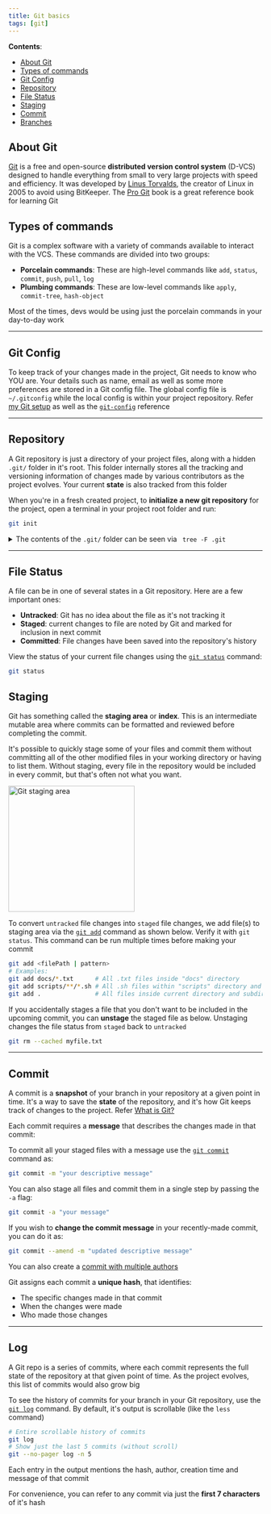 ```yaml
---
title: Git basics
tags: [git]
---
```


**Contents**:

- [About Git](#about-git)
- [Types of commands](#types-of-commands)
- [Git Config](#git-config)
- [Repository](#repository)
- [File Status](#file-status)
- [Staging](#staging)
- [Commit](#commit)
- [Branches](#branches)

## About Git

[Git](https://git-scm.com/) is a free and open-source **distributed version control system** (D-VCS) designed to handle everything from small to very large projects with speed and efficiency. It was developed by [Linus Torvalds](https://www.google.com/search?a&q=linus+torvalds), the creator of Linux in 2005 to avoid using BitKeeper. The [Pro Git](https://git-scm.com/book/en/v2) book is a great reference book for learning Git

## Types of commands

Git is a complex software with a variety of commands available to interact with the VCS. These commands are divided into two groups:

- **Porcelain commands**: These are high-level commands like `add`, `status`, `commit`, `push`, `pull`, `log`
- **Plumbing commands**: These are low-level commands like `apply`, `commit-tree`, `hash-object`

Most of the times, devs would be using just the porcelain commands in your day-to-day work

---

## Git Config

To keep track of your changes made in the project, Git needs to know who YOU are. Your details such as name, email as well as some more preferences are stored in a Git config file. The global config file is `~/.gitconfig` while the local config is within your project repository. Refer [my Git setup](https://datkumar.github.io/Configs/Git-GitHub/) as well as the [`git-config`](https://git-scm.com/docs/git-config) reference

---

## Repository

A Git repository is just a directory of your project files, along with a hidden `.git/` folder in it's root. This folder internally stores all the tracking and versioning information of changes made by various contributors as the project evolves. Your current **state** is also tracked from this folder

When you're in a fresh created project, to **initialize a new git repository** for the project, open a terminal in your project root folder and run:

```sh title="Initialize new repo"
git init
```

<details>
<summary>
The contents of the <code>.git/</code> folder can be seen via &ensp;<code>tree -F .git</code>
</summary>

```sh title="Contents of initialized .git/ folder"
.git/
├── branches/
├── config
├── description
├── HEAD
├── hooks/
│  ├── applypatch-msg.sample*
│  ├── commit-msg.sample*
│  ├── fsmonitor-watchman.sample*
│  ├── post-update.sample*
│  ├── pre-applypatch.sample*
│  ├── pre-commit.sample*
│  ├── pre-merge-commit.sample*
│  ├── pre-push.sample*
│  ├── pre-rebase.sample*
│  ├── pre-receive.sample*
│  ├── prepare-commit-msg.sample*
│  ├── push-to-checkout.sample*
│  ├── sendemail-validate.sample*
│  └── update.sample*
├── info/
│  └── exclude
├── objects/
│  ├── info/
│  └── pack/
└── refs/
   ├── heads/
   └── tags/
```

</details>

---

## File Status

A file can be in one of several states in a Git repository. Here are a few important ones:

- **Untracked**: Git has no idea about the file as it's not tracking it
- **Staged**: current changes to file are noted by Git and marked for inclusion in next commit
- **Committed**: File changes have been saved into the repository's history

View the status of your current file changes using the [`git status`](https://git-scm.com/docs/git-status) command:

```sh title="View status of changed files"
git status
```

## Staging

Git has something called the **staging area** or **index**. This is an intermediate mutable area where commits can be formatted and reviewed before completing the commit.

It's possible to quickly stage some of your files and commit them without committing all of the other modified files in your working directory or having to list them. Without staging, every file in the repository would be included in every commit, but that's often not what you want.

<img alt="Git staging area" height="250px" src="https://git-scm.com/images/about/index1@2x.png">

To convert `untracked` file changes into `staged` file changes, we add file(s) to staging area via the [`git add`](https://git-scm.com/docs/git-add) command as shown below. Verify it with `git status`. This command can be run multiple times before making your commit

```sh title="Stage file(s)"
git add <filePath | pattern>
# Examples:
git add docs/*.txt      # All .txt files inside "docs" directory
git add scripts/**/*.sh # All .sh files within "scripts" directory and subdirectories
git add .               # All files inside current directory and subdirectories
```

If you accidentally stages a file that you don't want to be included in the upcoming commit, you can **unstage** the staged file as below. Unstaging changes the file status from `staged` back to `untracked`

```sh title="Unstage a file"
git rm --cached myfile.txt
```

---

## Commit

A commit is a **snapshot** of your branch in your repository at a given point in time. It's a way to save the **state** of the repository, and it's how Git keeps track of changes to the project. Refer [What is Git?](https://git-scm.com/book/en/v2/Getting-Started-What-is-Git%3F)

Each commit requires a **message** that describes the changes made in that commit:

To commit all your staged files with a message use the [`git commit`](https://git-scm.com/docs/git-commit) command as:

```sh title="Commit staged changes"
git commit -m "your descriptive message"
```

You can also stage all files and commit them in a single step by passing the `-a` flag:

```sh title="Stage & commit"
git commit -a "your message"
```

If you wish to **change the commit message** in your recently-made commit, you can do it as:

```sh title="Change commit message"
git commit --amend -m "updated descriptive message"
```

You can also create a [commit with multiple authors](https://docs.github.com/en/pull-requests/committing-changes-to-your-project/creating-and-editing-commits/creating-a-commit-with-multiple-authors)

Git assigns each commit a **unique hash**, that identifies:

- The specific changes made in that commit
- When the changes were made
- Who made those changes

---

## Log

A Git repo is a series of commits, where each commit represents the full state of the repository at that given point of time. As the project evolves, this list of commits would also grow big

To see the history of commits for your branch in your Git repository, use the [`git log`](https://git-scm.com/docs/git-log) command. By default, it's output is scrollable (like the `less` command)

```sh title="View commit history"
# Entire scrollable history of commits
git log
# Show just the last 5 commits (without scroll)
git --no-pager log -n 5
```

Each entry in the output mentions the hash, author, creation time and message of that commit

For convenience, you can refer to any commit via just the **first 7 characters** of it's hash
